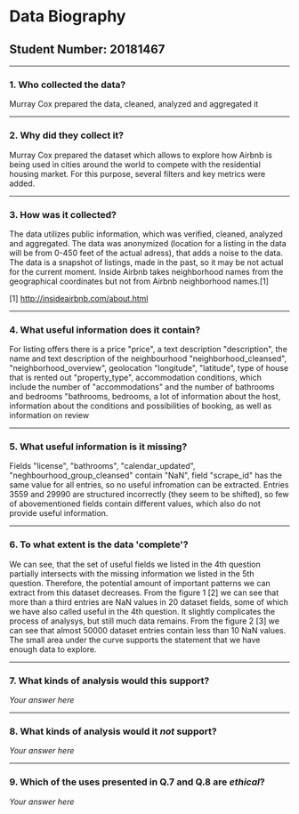 # Data Biography

## Student Number: 20181467

---

### 1. Who collected the data?

Murray Cox prepared the data, cleaned, analyzed and aggregated it

---

### 2. Why did they collect it?

Murray Cox prepared the dataset which allows to explore how Airbnb is being used in cities around the world to compete with the residential housing
market. For this purpose, several filters and key metrics were added.

---

### 3. How was it collected?

The data utilizes public information, which was verified, cleaned, analyzed and aggregated. The data was anonymized (location for a listing in the data will
be from 0-450 feet of the actual adress), that adds a noise to the data. The data is a snapshot of listings, made in the past, so it may be not actual for the
current moment. Inside Airbnb takes neighborhood names from the geographical coordinates but not from Airbnb neighborhood names.[1]

[1] http://insideairbnb.com/about.html

---

### 4. What useful information does it contain?


For listing offers there is a price "price", a text description "description", the name and text description of the neighbourhood "neighborhood_cleansed", "neighborhood_overview", geolocation "longitude", "latitude", type of house that is rented out "property_type", accommodation conditions, which include the number of "accommodations" and the number of bathrooms and bedrooms "bathrooms, bedrooms, a lot of information about the host, information about the conditions and possibilities of booking, as well as information on review



---

### 5. What useful information is it missing?

Fields "license", "bathrooms", "calendar_updated", "neghbourhood_group_cleansed" contain "NaN", field "scrape_id" has the same value for all entries, so
no useful infromation can be extracted. Entries 3559 and 29990 are structured incorrectly (they seem to be shifted), so few of abovementioned fields
contain different values, which also do not provide useful information.

---

### 6. To what extent is the data 'complete'?

We can see, that the set of useful fields we listed in the 4th question partially intersects with the missing information we listed in the 5th question.
Therefore, the potential amount of important patterns we can extract from this dataset decreases. From the figure 1 [2] we can see that more than a third
entries are NaN values in 20 dataset fields, some of which we have also called useful in the 4th question. It slightly complicates the process of analysys, but
still much data remains. From the figure 2 [3] we can see that almost 50000 dataset entries contain less than 10 NaN values. The small area under the curve
supports the statement that we have enough data to explore.


---

### 7. What kinds of analysis would this support?

_Your answer here_

---

### 8. What kinds of analysis would it _not_ support?

_Your answer here_

---

### 9. Which of the uses presented in Q.7 and Q.8 are _ethical_?

_Your answer here_

 
